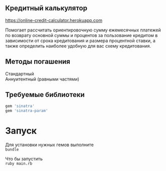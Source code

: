 ## Кредитный калькулятор
https://online-credit-calculator.herokuapp.com

Помогает рассчитать ориентировочную сумму ежемесячных платежей по возврату основной суммы и процентов за пользование
кредитом в зависимости от срока кредитования и размера процентной ставки, а также определить наиболее удобную для вас
схему кредитования.

## Методы погашения
Стандартный  
Аннуитентный (равными частями)

## Требуемые библиотеки

```ruby
gem 'sinatra'
gem 'sinatra-param'
```

# Запуск
Для установки нужных гемов выполните  
`bundle`

Что бы запустить  
`ruby main.rb`
